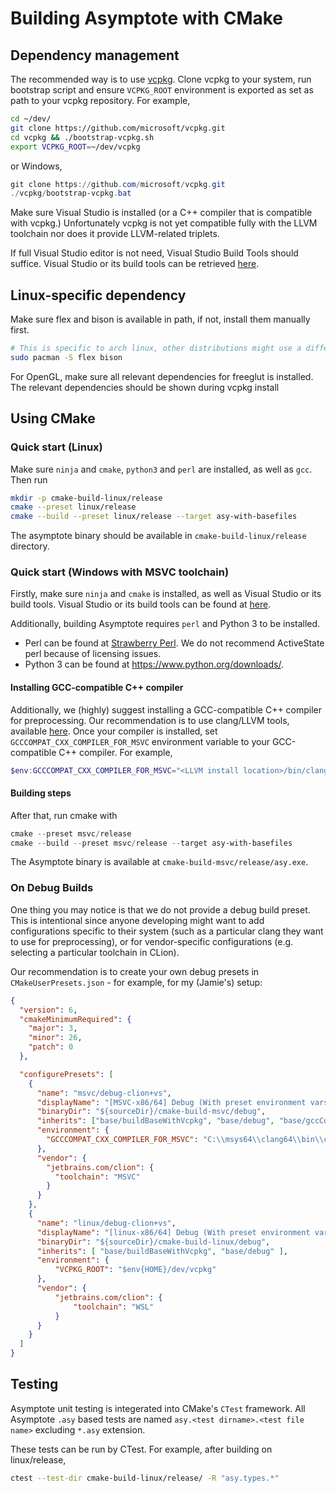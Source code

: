 # Building Asymptote with CMake

## Dependency management

The recommended way is to use [vcpkg](https://vcpkg.io/). Clone vcpkg to your system, run bootstrap script and ensure
`VCPKG_ROOT` environment is exported as set as path to your vcpkg repository. For example,

```bash
cd ~/dev/
git clone https://github.com/microsoft/vcpkg.git
cd vcpkg && ./bootstrap-vcpkg.sh
export VCPKG_ROOT=~/dev/vcpkg
```

or Windows,

```powershell
git clone https://github.com/microsoft/vcpkg.git
./vcpkg/bootstrap-vcpkg.bat
```

Make sure Visual Studio is installed (or a C++ compiler that is compatible with vcpkg.)
Unfortunately vcpkg is not yet compatible fully with the LLVM toolchain nor does it
provide LLVM-related triplets.

If full Visual Studio editor is not need, Visual Studio Build Tools should suffice.
Visual Studio or its build tools can be retrieved [here](https://visualstudio.microsoft.com/downloads/).

## Linux-specific dependency

Make sure flex and bison is available in path, if not, install them manually first.

```bash
# This is specific to arch linux, other distributions might use a different name
sudo pacman -S flex bison
```

For OpenGL, make sure all relevant dependencies for freeglut is installed. The relevant dependencies
should be shown during vcpkg install

## Using CMake

### Quick start (Linux)

Make sure `ninja` and `cmake`, `python3` and `perl` are installed, as well as `gcc`.
Then run

```bash
mkdir -p cmake-build-linux/release
cmake --preset linux/release 
cmake --build --preset linux/release --target asy-with-basefiles
```

The asymptote binary should be available in `cmake-build-linux/release` directory.


### Quick start (Windows with MSVC toolchain)

Firstly, make sure `ninja` and `cmake` is installed, as well as Visual Studio or its build tools.
Visual Studio or its build tools can be found at [here](https://visualstudio.microsoft.com/downloads/).

Additionally, building Asymptote requires `perl` and Python 3 to be installed.

- Perl can be found at [Strawberry Perl](https://strawberryperl.com/).
  We do not recommend ActiveState perl because of licensing issues.
- Python 3 can be found at https://www.python.org/downloads/.

#### Installing GCC-compatible C++ compiler

Additionally, we (highly) suggest installing a GCC-compatible C++ compiler for preprocessing.
Our recommendation is to use clang/LLVM tools, available [here](https://releases.llvm.org/).
Once your compiler is installed, set `GCCCOMPAT_CXX_COMPILER_FOR_MSVC` environment variable to
your GCC-compatible C++ compiler. For example,

```powershell
$env:GCCCOMPAT_CXX_COMPILER_FOR_MSVC="<LLVM install location>/bin/clang++.exe"
```

#### Building steps

After that, run cmake with 
```powershell
cmake --preset msvc/release 
cmake --build --preset msvc/release --target asy-with-basefiles
```

The Asymptote binary is available at `cmake-build-msvc/release/asy.exe`.


### On Debug Builds

One thing you may notice is that we do not provide a debug build preset. This is intentional
since anyone developing might want to add configurations specific to their system
(such as a particular clang they want to use for preprocessing), or for vendor-specific configurations
(e.g. selecting a particular toolchain in CLion).

Our recommendation is to create your own debug presets in `CMakeUserPresets.json` - for example,
for my (Jamie's) setup:

```json
{
  "version": 6,
  "cmakeMinimumRequired": {
    "major": 3,
    "minor": 26,
    "patch": 0
  },

  "configurePresets": [
    {
      "name": "msvc/debug-clion+vs",
      "displayName": "[MSVC-x86/64] Debug (With preset environment vars)",
      "binaryDir": "${sourceDir}/cmake-build-msvc/debug",
      "inherits": ["base/buildBaseWithVcpkg", "base/debug", "base/gccCompatCacheVar", "base/windows-only"],
      "environment": {
        "GCCCOMPAT_CXX_COMPILER_FOR_MSVC": "C:\\msys64\\clang64\\bin\\clang++.exe"
      },
      "vendor": {
        "jetbrains.com/clion": {
          "toolchain": "MSVC"
        }
      }
    },
    {
      "name": "linux/debug-clion+vs",
      "displayName": "[linux-x86/64] Debug (With preset environment vars)",
      "binaryDir": "${sourceDir}/cmake-build-linux/debug",
      "inherits": [ "base/buildBaseWithVcpkg", "base/debug" ],
      "environment": {
          "VCPKG_ROOT": "$env{HOME}/dev/vcpkg"
      },
      "vendor": {
          "jetbrains.com/clion": {
              "toolchain": "WSL"
          }
      }
    }
  ]
}
```

## Testing

Asymptote unit testing is integerated into CMake's `CTest` framework.
All Asymptote `.asy` based tests are named `asy.<test dirname>.<test file name>`
excluding `*.asy` extension.

These tests can be run by CTest. For example, after building on linux/release,

```bash
ctest --test-dir cmake-build-linux/release/ -R "asy.types.*"
```

